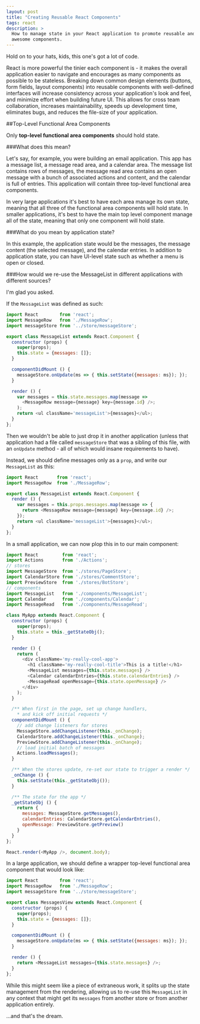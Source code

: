 ```yaml
---
layout: post
title: "Creating Reusable React Components"
tags: react
description: >
  How to manage state in your React application to promote reusable and more
  awesome components.
---
```


Hold on to your hats, kids, this one's got a lot of code.

React is more powerful the tinier each component is - it makes the overall
application easier to navigate and encourages as many components as possible to
be stateless. Breaking down common design elements (buttons, form fields, layout
components) into reusable components with well-defined interfaces will increase
consistency across your application's look and feel, and minimize effort when
building future UI. This allows for cross team collaboration, increases
maintainability, speeds up development time, eliminates bugs, and reduces the
file-size of your application.

##Top-Level Functional Area Components

Only **top-level functional area components** should hold state.

###What does this mean?

Let's say, for example, you were building an email application. This app has a
message list, a message read area, and a calendar area. The message list
contains rows of messages, the message read area contains an open message with a
bunch of associated actions and content, and the calendar is full of entries.
This application will contain three top-level functional area components.

In very large applications it's best to have each area manage its own state,
meaning that all three of the functional area components will hold state. In
smaller applications, it's best to have the main top level component manage all
of the state, meaning that only one component will hold state.

###What do you mean by application state?

In this example, the application state would be the messages, the message
content (the selected message), and the calendar entries. In addition to
application state, you can have UI-level state such as whether a menu is open or
closed.

###How would we re-use the MessageList in different applications with different sources?

I'm glad you asked.

If the `MessageList` was defined as such:

~~~js
import React        from 'react';
import MessageRow   from './MessageRow';
import messageStore from '../store/messageStore';

export class MessageList extends React.Component {
  constructor (props) {
    super(props);
    this.state = {messages: []};
  }

  componentDidMount () {
    messageStore.onUpdate(ms => { this.setState({messages: ms}); });
  }

  render () {
    var messages = this.state.messages.map(message =>
      <MessageRow message={message} key={message.id} />;
    );
    return <ul className='messageList'>{messages}</ul>;
  }
};
~~~

Then we wouldn't be able to just drop it in another application (unless that
application had a file called `messageStore` that was a sibling of this file,
with an `onUpdate` method - all of which would insane requirements to have).

 Instead, we should define messages only as a `prop`, and write our
`MessageList` as this:

~~~js
import React       from 'react';
import MessageRow  from './MessageRow';

export class MessageList extends React.Component {
  render () {
    var messages = this.props.messages.map(message => {
      return <MessageRow message={message} key={message.id} />;
    });
    return <ul className='messageList'>{messages}</ul>;
  }
};
~~~

In a small application, we can now plop this in to our main component:

~~~js
import React         from 'react';
import Actions       from './Actions';
// stores
import MessageStore  from './stores/PageStore';
import CalendarStore from './stores/CommentStore';
import PreviewStore  from './stores/BotStore';
// components
import MessageList   from './components/MessageList';
import Calendar      from './components/Calendar';
import MessageRead   from './components/MessageRead';

class MyApp extends React.Component {
  constructor (props) {
    super(props);
    this.state = this._getStateObj();
  }

  render () {
    return (
      <div className='my-really-cool-app'>
        <h1 className='my-really-cool-title'>This is a title!</h1>
        <MessageList messages={this.state.messages} />
        <Calendar calendarEntries={this.state.calendarEntries} />
        <MessageRead openMessage={this.state.openMessage} />
      </div>
    );
  }

  /** When first in the page, set up change handlers,
    * and kick off initial requests */
  componentDidMount () {
    // add change listeners for stores
    MessageStore.addChangeListener(this._onChange);
    CalendarStore.addChangeListener(this._onChange);
    PreviewStore.addChangeListener(this._onChange);
    // load initial batch of messages
    Actions.loadMessages();
  }

  /** When the stores update, re-set our state to trigger a render */
  _onChange () {
    this.setState(this._getStateObj());
  }

  /** The state for the app */
  _getStateObj () {
    return {
      messages: MessageStore.getMessages(),
      calendarEntries: CalendarStore.getCalendarEntries(),
      openMessage: PreviewStore.getPreview()
    }
  }
};

React.render(<MyApp />, document.body);
~~~

 In a large application, we should define a wrapper top-level functional area
component that would look like:

~~~js
import React        from 'react';
import MessageRow   from './MessageRow';
import messageStore from '../store/messageStore';

export class MessagesView extends React.Component {
  constructor (props) {
    super(props);
    this.state = {messages: []};
  }

  componentDidMount () {
    messageStore.onUpdate(ms => { this.setState({messages: ms}); });
  }

  render () {
    return <MessageList messages={this.state.messages} />;
  }
};
~~~

 While this might seem like a piece of extraneous work, it splits up the state
management from the rendering, allowing us to re-use this `MessageList` in any
context that might get its `messages` from another store or from another
application entirely.

...and that's the dream.
